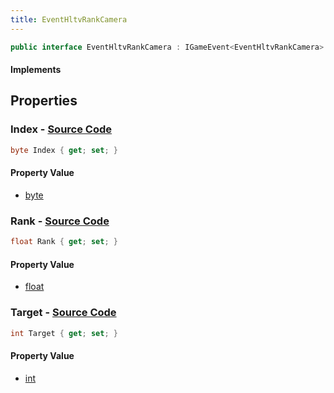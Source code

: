 ```yaml
---
title: EventHltvRankCamera
---
```


```csharp
public interface EventHltvRankCamera : IGameEvent<EventHltvRankCamera>
```

#### Implements

## Properties

### **Index** - [Source Code](https://github.com/swiftly-solution/swiftlys2/blob/main/managed/src/SwiftlyS2.Generated/GameEvents/Interfaces/EventHltvRankCamera.cs#L24)

```csharp
byte Index { get; set; }
```

#### Property Value

- [byte](https://learn.microsoft.com/dotnet/api/system.byte)

### **Rank** - [Source Code](https://github.com/swiftly-solution/swiftlys2/blob/main/managed/src/SwiftlyS2.Generated/GameEvents/Interfaces/EventHltvRankCamera.cs#L31)

```csharp
float Rank { get; set; }
```

#### Property Value

- [float](https://learn.microsoft.com/dotnet/api/system.single)

### **Target** - [Source Code](https://github.com/swiftly-solution/swiftlys2/blob/main/managed/src/SwiftlyS2.Generated/GameEvents/Interfaces/EventHltvRankCamera.cs#L38)

```csharp
int Target { get; set; }
```

#### Property Value

- [int](https://learn.microsoft.com/dotnet/api/system.int32)

